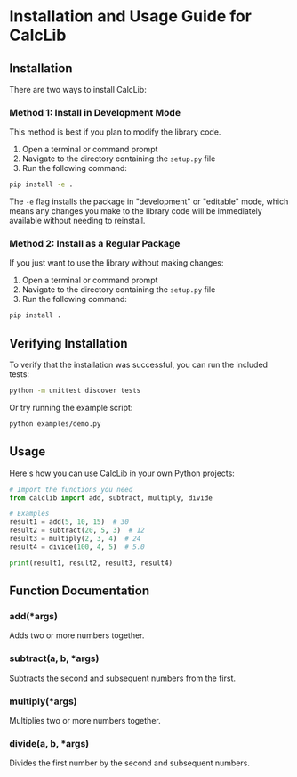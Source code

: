 # Installation and Usage Guide for CalcLib

## Installation

There are two ways to install CalcLib:

### Method 1: Install in Development Mode

This method is best if you plan to modify the library code.

1. Open a terminal or command prompt
2. Navigate to the directory containing the `setup.py` file
3. Run the following command:

```bash
pip install -e .
```

The `-e` flag installs the package in "development" or "editable" mode, which means any changes you make to the library code will be immediately available without needing to reinstall.

### Method 2: Install as a Regular Package

If you just want to use the library without making changes:

1. Open a terminal or command prompt
2. Navigate to the directory containing the `setup.py` file
3. Run the following command:

```bash
pip install .
```

## Verifying Installation

To verify that the installation was successful, you can run the included tests:

```bash
python -m unittest discover tests
```

Or try running the example script:

```bash
python examples/demo.py
```

## Usage

Here's how you can use CalcLib in your own Python projects:

```python
# Import the functions you need
from calclib import add, subtract, multiply, divide

# Examples
result1 = add(5, 10, 15)  # 30
result2 = subtract(20, 5, 3)  # 12
result3 = multiply(2, 3, 4)  # 24
result4 = divide(100, 4, 5)  # 5.0

print(result1, result2, result3, result4)
```

## Function Documentation

### add(*args)
Adds two or more numbers together.

### subtract(a, b, *args)
Subtracts the second and subsequent numbers from the first.

### multiply(*args)
Multiplies two or more numbers together.

### divide(a, b, *args)
Divides the first number by the second and subsequent numbers.
